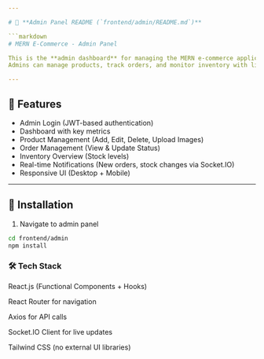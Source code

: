 ```yaml
---

# 📄 **Admin Panel README (`frontend/admin/README.md`)**

```markdown
# MERN E-Commerce - Admin Panel

This is the **admin dashboard** for managing the MERN e-commerce application.  
Admins can manage products, track orders, and monitor inventory with live updates via Socket.IO.

---
```


## 🚀 Features

- Admin Login (JWT-based authentication)
- Dashboard with key metrics
- Product Management (Add, Edit, Delete, Upload Images)
- Order Management (View & Update Status)
- Inventory Overview (Stock levels)
- Real-time Notifications (New orders, stock changes via Socket.IO)
- Responsive UI (Desktop + Mobile)

---

## 🔧 Installation

1. Navigate to admin panel

```bash
cd frontend/admin
npm install
```

### 🛠 Tech Stack

React.js (Functional Components + Hooks)

React Router for navigation

Axios for API calls

Socket.IO Client for live updates

Tailwind CSS (no external UI libraries)
